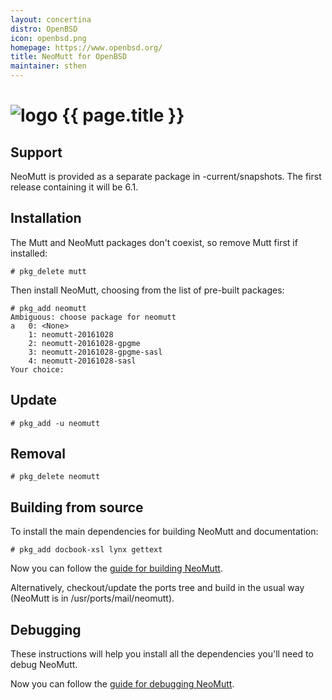 ```yaml
---
layout: concertina
distro: OpenBSD
icon: openbsd.png
homepage: https://www.openbsd.org/
title: NeoMutt for OpenBSD
maintainer: sthen
---
```


# ![logo](/images/distros/{{page.icon}}) {{ page.title }}

## Support <a id="support"></a>

NeoMutt is provided as a separate package in -current/snapshots. The first
release containing it will be 6.1.

## Installation <a id="install"></a>

The Mutt and NeoMutt packages don't coexist, so remove Mutt first if installed:

```
# pkg_delete mutt
```

Then install NeoMutt, choosing from the list of pre-built packages:

```
# pkg_add neomutt
Ambiguous: choose package for neomutt
a	0: <None>
	1: neomutt-20161028
	2: neomutt-20161028-gpgme
	3: neomutt-20161028-gpgme-sasl
	4: neomutt-20161028-sasl
Your choice:
```

## Update <a id="update"></a>

```
# pkg_add -u neomutt
```

## Removal <a id="remove"></a>

```
# pkg_delete neomutt
```

## Building from source <a id="build"></a>

To install the main dependencies for building NeoMutt and documentation:

```
# pkg_add docbook-xsl lynx gettext
```

Now you can follow the [guide for building NeoMutt](/dev/build).

Alternatively, checkout/update the ports tree and build in the usual way
(NeoMutt is in /usr/ports/mail/neomutt).

## Debugging <a id="debug"></a>

These instructions will help you install all the dependencies you'll need to
debug NeoMutt.

Now you can follow the [guide for debugging NeoMutt](/dev/debug).

